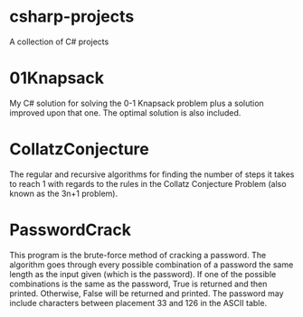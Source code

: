 # csharp-projects
A collection of C# projects

# 01Knapsack
My C# solution for solving the 0-1 Knapsack problem plus a solution improved upon that one.
The optimal solution is also included.

# CollatzConjecture
The regular and recursive algorithms for finding the number of steps it takes to reach 1 with regards to the rules in the Collatz Conjecture Problem (also known as the 3n+1 problem).

# PasswordCrack
This program is the brute-force method of cracking a password.
The algorithm goes through every possible combination of a password the same length as the input given (which is the password).
If one of the possible combinations is the same as the password, True is returned and then printed.
Otherwise, False will be returned and printed.
The password may include characters between placement 33 and 126 in the ASCII table.
